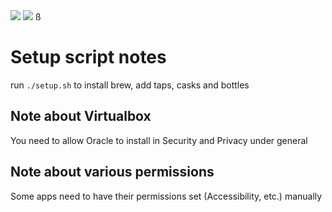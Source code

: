 <img src="https://img.shields.io/badge/likes-turtles-blue.svg?logo=evernote&style=popout-square">

<img src="https://img.shields.io/badge/can't-identify_turtles-red.svg?logo=tapas&style=popout-square">
ß

# Setup script notes

run `./setup.sh` to install brew, add taps, casks and bottles

## Note about Virtualbox

You need to allow Oracle to install in Security and Privacy under general

## Note about various permissions

Some apps need to have their permissions set (Accessibility, etc.) manually